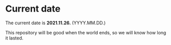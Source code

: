 # Current date

The current date is **2021.11.26.** (YYYY.MM.DD.)

This repository will be good when the world ends, so we will know how long it lasted.